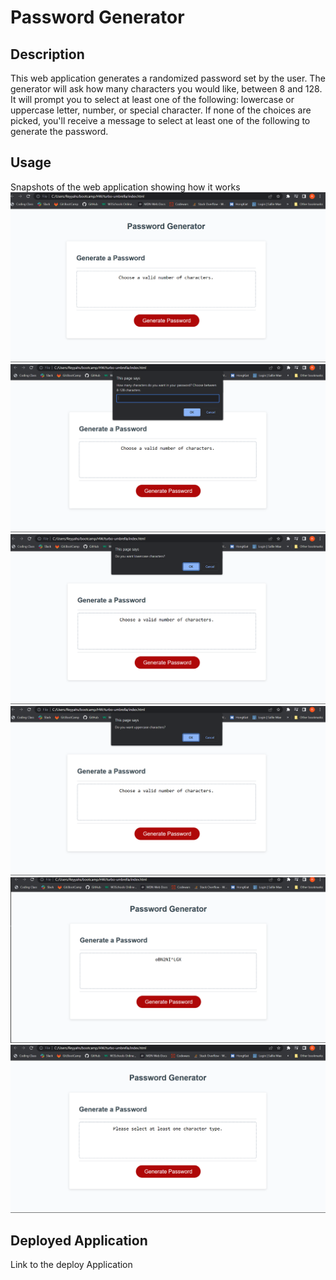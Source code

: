 # Password Generator

## Description

This web application generates a randomized password set by the user. The generator will ask how many characters you would like, between 8 and 128. It will prompt you to select at least one of the following: lowercase or uppercase letter, number, or special character. If none of the choices are picked, you'll receive a message to select at least one of the following to generate the password.

## Usage

Snapshots of the web application showing how it works 
![Snapshots](./assets/img/Snapshot%20Password%20Generator.png)
![Snapshots](./assets/img/Snapshot%20Password%20Generator%201.png)
![Snapshots](./assets/img/Snapshot%20Password%20Generator%202.png)
![Snapshots](./assets/img/Snapshot%20Password%20Generator%203.png)
![Snapshots](./assets/img/Snapshot%20Password%20Generator%204.png)
![Snapshots](./assets/img/Snapshot%20Password%20Generator%205.png)

## Deployed Application

Link to the deploy Application 